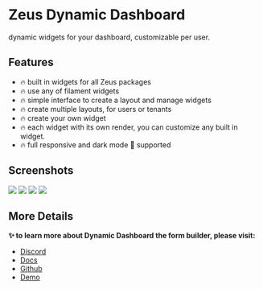 # Zeus Dynamic Dashboard

dynamic widgets for your dashboard, customizable per user.

## Features

- 🔥 built in widgets for all Zeus packages
- 🔥 use any of filament widgets
- 🔥 simple interface to create a layout and manage widgets
- 🔥 create multiple layouts, for users or tenants
- 🔥 create your own widget
- 🔥 each widget with its own render, you can customize any built in widget.
- 🔥 full responsive and dark mode 🌚 supported

## Screenshots

![](https://larazeus.com/images/screenshots/dynamic-dashboard/admin-1.webp)
![](https://larazeus.com/images/screenshots/dynamic-dashboard/admin-2.webp)
![](https://larazeus.com/images/screenshots/dynamic-dashboard/admin-3.webp)
![](https://larazeus.com/images/screenshots/dynamic-dashboard/admin-4.webp)

## More Details

**✨ to learn more about Dynamic Dashboard the form builder, please visit:**

- [Discord](https://discord.com/channels/883083792112300104/1282761874009493655)
- [Docs](https://larazeus.com/docs/dynamic-dashboard)
- [Github](https://github.com/lara-zeus/dynamic-dashboard)
- [Demo](https://demo.larazeus.com/dynamic-dashboard)
